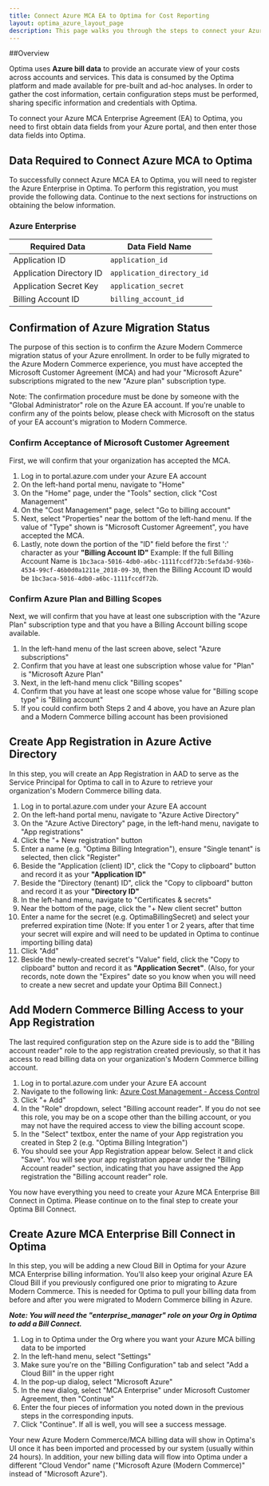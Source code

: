 ```yaml
---
title: Connect Azure MCA EA to Optima for Cost Reporting
layout: optima_azure_layout_page
description: This page walks you through the steps to connect your Azure MCA Enterprise Agreement (EA) data to Optima for cost reporting
---
```


##Overview

Optima uses **Azure bill data** to provide an accurate view of your costs across accounts and services. This data is consumed by the Optima platform and made available for pre-built and ad-hoc analyses. In order to gather the cost information, certain configuration steps must be performed, sharing specific information and credentials with Optima.

To connect your Azure MCA Enterprise Agreement (EA) to Optima, you need to first obtain data fields from your Azure portal, and then enter those data fields into Optima.

## Data Required to Connect Azure MCA to Optima

To successfully connect Azure MCA EA to Optima, you will need to register the Azure Enterprise in Optima. To perform this registration, you must provide the following data. Continue to the next sections for instructions on obtaining the below information.

### Azure Enterprise
Required Data  						  | Data Field Name
------------------------------------  | -----------------------------
Application ID 						  | `application_id`
Application Directory ID  			  | `application_directory_id`
Application Secret Key 				  | `application_secret`
Billing Account ID            		  | `billing_account_id`

## Confirmation of Azure Migration Status

The purpose of this section is to confirm the Azure Modern Commerce migration status of your Azure enrollment. In order to be fully migrated to the Azure Modern Commerce experience, you must have accepted the Microsoft Customer Agreement (MCA) and had your "Microsoft Azure" subscriptions migrated to the new "Azure plan" subscription type.

Note: The confirmation procedure must be done by someone with the "Global Administrator" role on the Azure EA account. If you're unable to confirm any of the points below, please check with Microsoft on the status of your EA account's migration to Modern Commerce.

### Confirm Acceptance of Microsoft Customer Agreement

First, we will confirm that your organization has accepted the MCA.

1. Log in to portal.azure.com under your Azure EA account
1. On the left-hand portal menu, navigate to "Home"
1. On the "Home" page, under the "Tools" section, click "Cost Management"
1. On the "Cost Management" page, select "Go to billing account"
1. Next, select "Properties" near the bottom of the left-hand menu. If the value of "Type" shown is "Microsoft Customer Agreement", you have accepted the MCA.
1. Lastly, note down the portion of the "ID" field before the first ':' character as your **"Billing Account ID"**
Example: If the full Billing Account Name is `1bc3aca-5016-4db0-a6bc-1111fccdf72b:5efda3d-936b-4534-99cf-46b0d0a1211e_2018-09-30`, then the Billing Account ID would be `1bc3aca-5016-4db0-a6bc-1111fccdf72b`.

### Confirm Azure Plan and Billing Scopes

Next, we will confirm that you have at least one subscription with the "Azure Plan" subscription type and that you have a Billing Account billing scope available.

1. In the left-hand menu of the last screen above, select "Azure subscriptions"
1. Confirm that you have at least one subscription whose value for "Plan" is "Microsoft Azure Plan"
1. Next, in the left-hand menu click "Billing scopes"
1. Confirm that you have at least one scope whose value for "Billing scope type" is "Billing account"
1. If you could confirm both Steps 2 and 4 above, you have an Azure plan and a Modern Commerce billing account has been provisioned

## Create App Registration in Azure Active Directory

In this step, you will create an App Registration in AAD to serve as the Service Principal for Optima to call in to Azure to retrieve your organization's Modern Commerce billing data.

1. Log in to portal.azure.com under your Azure EA account
1. On the left-hand portal menu, navigate to "Azure Active Directory"
1. On the "Azure Active Directory" page, in the left-hand menu, navigate to "App registrations"
1. Click the "+ New registration" button
1. Enter a name (e.g. "Optima Billing Integration"), ensure "Single tenant" is selected, then click "Register"
1. Beside the "Application (client) ID", click the "Copy to clipboard" button and record it as your **"Application ID"**
1. Beside the "Directory (tenant) ID", click the "Copy to clipboard" button and record it as your **"Directory ID"**
1. In the left-hand menu, navigate to "Certificates & secrets"
1. Near the bottom of the page, click the "+ New client secret" button
1. Enter a name for the secret (e.g. OptimaBillingSecret) and select your preferred expiration time (Note: If you enter 1 or 2 years, after that time your secret will expire and will need to be updated in Optima to continue importing billing data)
1. Click "Add"
1. Beside the newly-created secret's "Value" field, click the "Copy to clipboard" button and record it as **"Application Secret"**. (Also, for your records, note down the "Expires" date so you know when you will need to create a new secret and update your Optima Bill Connect.)

## Add Modern Commerce Billing Access to your App Registration

The last required configuration step on the Azure side is to add the "Billing account reader" role to the app registration created previously, so that it has access to read billing data on your organization's Modern Commerce billing account.

1. Log in to portal.azure.com under your Azure EA account
1. Navigate to the following link: [Azure Cost Management - Access Control](https://portal.azure.com/#blade/Microsoft_Azure_CostManagement/Menu/access)
1. Click "+ Add"
1. In the "Role" dropdown, select "Billing account reader". If you do not see this role, you may be on a scope other than the billing account, or you may not have the required access to view the billing account scope.
1. In the "Select" textbox, enter the name of your App registration you created in Step 2 (e.g. "Optima Billing Integration")
1. You should see your App Registration appear below. Select it and click "Save". You will see your app registration appear under the "Billing Account reader" section, indicating that you have assigned the App registration the "Billing account reader" role.

You now have everything you need to create your Azure MCA Enterprise Bill Connect in Optima. Please continue on to the final step to create your Optima Bill Connect.

## Create Azure MCA Enterprise Bill Connect in Optima

In this step, you will be adding a new Cloud Bill in Optima for your Azure MCA Enterprise billing information. You'll also keep your original Azure EA Cloud Bill if you previously configured one prior to migrating to Azure Modern Commerce. This is needed for Optima to pull your billing data from before and after you were migrated to Modern Commerce billing in Azure.

**_Note: You will need the "enterprise_manager" role on your Org in Optima to add a Bill Connect._**

1. Log in to Optima under the Org where you want your Azure MCA billing data to be imported
1. In the left-hand menu, select "Settings"
1. Make sure you're on the "Billing Configuration" tab and select "Add a Cloud Bill" in the upper right
1. In the pop-up dialog, select "Microsoft Azure"
1. In the new dialog, select "MCA Enterprise" under Microsoft Customer Agreement, then "Continue"
1. Enter the four pieces of information you noted down in the previous steps in the corresponding inputs.
1. Click "Continue". If all is well, you will see a success message.

Your new Azure Modern Commerce/MCA billing data will show in Optima's UI once it has been imported and processed by our system (usually within 24 hours). In addition, your new billing data will flow into Optima under a different "Cloud Vendor" name ("Microsoft Azure (Modern Commerce)" instead of "Microsoft Azure").

